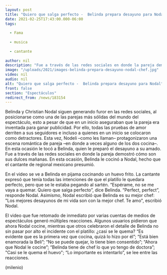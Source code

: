 ```yaml
---
layout: post
title: "Quiero que salga perfecto -  Belinda prepara desayuno para Nodal"
date: 2021-02-25T17:43:00.000-06:00
tags:
  
  - Fama
  
  - musica
  
  - cantante
  
author: nil
description: "Fue a través de las redes sociales en donde la pareja demostró cómo son sus dulces mañanas. En esta ocasión, Belinda le cocinó a Nodal, hecho que el cantante de regional mexicano presumió. "
image: "/uploads/2021/images-belinda-prepara-desayuno-nodal-chef.jpg"
video: nil
audio: nil
alt: "Quiero que salga perfecto -  Belinda prepara desayuno para Nodal"
front: false
section: "Espectáculos"
redirect_from: /news/183154
---
```


 Belinda y Christian Nodal siguen generando furor en las redes sociales, al posicionarse como una de las parejas más sólidas del mundo del espectáculo, esto a pesar de que en un inicio aseguraban que la pareja era inventada para ganar publicidad. Por ello, todas las pruebas de amor derriten a sus seguidores e incluso a quienes en un inicio se colocaron como detractores. Esta vez, Nodeli –como les llaman– protagonizaron una escena romántica de pareja –en donde a veces alguno de los dos cocina–. En esta ocasión le tocó a Belinda, quien le preparó el desayuno a su amado.  Fue a través de las redes sociales en donde la pareja demostró cómo son sus dulces mañanas.  En esta ocasión, Belinda le cocinó a Nodal, hecho que el cantante de regional mexicano presumió. 

En el video se ve a Belinda en pijama cocinando un huevo frito. La cantante expresó que tenía todas las intenciones de que el platillo le quedara perfecto, pero que se le estaba pegando al sartén. “Espérame, no se me vaya a quemar. Quiero que salga perfecto”, dice Belinda. “Perfect, perfect”, responde Nodal. Asimismo, Nodal escribió que Belinda es su mejor chef: "Los mejores desayunos de mi vida son con la mejor chef. Te amo", escribió Nodal.

El video que fue retomado de inmediato por varias cuentas de medios de espectáculos generó múltiples reacciones. Algunos usuarios pidieron que ahora Nodal cocine, mientras que otros celebraron el detalle de Belinda no sin pasar por alto el incidente con el platillo: ¿casi se le quema? “Es evidente que es la primera vez que cocina, quizá lo hizo por él”; “Está bien enamorada la Beli”; “No se puede quejar, lo tiene bien consentido”; “Ahora que Nodal le cocine”; “Belinda tiene de chef lo que yo tengo de doctora”; "Casi se le quema el huevo"; “Lo importante es intentarlo”, se lee entre las reacciones.

(milenio)

